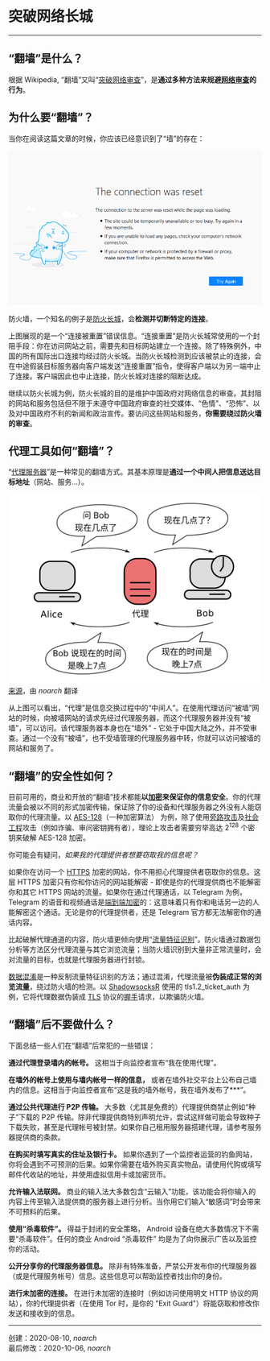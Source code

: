 # 突破网络长城

---

## “翻墙”是什么？

根据 Wikipedia, “翻墙”又叫“[突破网络审查](https://en.wikipedia.org/wiki/Internet_censorship_circumvention)”，是**通过多种方法来规避[网络审查](https://en.wikipedia.org/wiki/Internet_censorship)的行为**。

## 为什么要“翻墙”？

当你在阅读这篇文章的时候，你应该已经意识到了“墙”的存在：

![connection-reset](images/connection-reset.webp)

防火墙，一个知名的例子是[防火长城](https://en.wikipedia.org/wiki/Great_Firewall)，会**检测并切断特定的连接**。

上图展现的是一个“连接被重置”错误信息。“连接重置”是防火长城常使用的一个封阻手段：你在访问网站之前，需要先和目标网站建立一个连接。除了特殊例外，中国的所有国际出口连接均经过防火长城。当防火长城检测到应该被禁止的连接，会在中途假装目标服务器向客户端发送“连接重置”指令，使得客户端以为另一端中止了连接。客户端因此也中止连接，防火长城对连接的阻断达成。

继续以防火长城为例，防火长城的目的是维护中国政府对网络信息的审查。其封阻的网站和服务包括但不限于未遵守中国政府审查的社交媒体、“色情”、“恐怖”、以及对中国政府不利的新闻和政治宣传。要访问这些网站和服务，**你需要绕过防火墙的审查**。

## 代理工具如何“翻墙”？

“[代理服务器](https://en.wikipedia.org/wiki/Proxy_server)”是一种常见的翻墙方式。其基本原理是**通过一个中间人把信息送达目标地址**（网站、服务...）。

![proxy-workings](images/proxy-workings.webp)  
[来源](https://commons.wikimedia.org/wiki/File:Proxy_concept_en.svg)，由 *noarch* 翻译

从上图可以看出，“代理”是信息交换过程中的“中间人”。在使用代理访问“被墙”网站的时候，向被墙网站的请求先经过代理服务器，而这个代理服务器并没有“被墙”，可以访问。该代理服务器本身也在“墙外” - 它处于中国大陆之外，并不受审查。通过一个没有“被墙”，也不受墙管理的代理服务器中转，你就可以访问被墙的网站和服务了。

## “翻墙”的安全性如何？

目前可用的，商业和开放的“翻墙”技术都能**以[加密](https://en.wikipedia.org/wiki/Encryption)来保证你的信息安全**。你的代理流量会被以不同的形式加密传输，保证除了你的设备和代理服务器之外没有人能窃取你的代理流量。以 [AES-128](https://en.wikipedia.org/wiki/Advanced_Encryption_Standard)（一种加密算法） 为例，除了使用[旁路攻击](https://en.wikipedia.org/wiki/Side-channel_attack)及[社会工程](https://en.wikipedia.org/wiki/Social_engineering_(security))攻击（例如诈骗、审问密钥拥有者），理论上攻击者需要穷举高达 2<sup>128</sup> 个密钥来破解 AES-128 加密。

你可能会有疑问，*如果我的代理提供者想要窃取我的信息呢？*

如果你在访问一个 [HTTPS](https://en.wikipedia.org/wiki/HTTPS) 加密的网站，你不用担心代理提供者窃取你的信息。这层 HTTPS 加密只有你和你访问的网站能解密 - 即使是你的代理提供商也不能解密你和其它 HTTPS 网站的流量。如果你在通过代理通话，以 Telegram 为例，Telegram 的语音和视频通话是[端到端加密](https://en.wikipedia.org/wiki/End-to-end_encryption)的：这意味着只有你和电话另一边的人能解密这个通话。无论是你的代理提供者，还是 Telegram 官方都无法解密你的通话内容。

比起破解代理通道的内容，防火墙更倾向使用“[流量特征识别](https://en.wikipedia.org/wiki/Traffic_classification)”。防火墙通过数据包分析等方法区分代理流量与其它浏览流量；当防火墙识别到大量非正常流量时，会对流量的目标，也就是代理服务器进行封锁。

[数据混淆](https://en.wikipedia.org/wiki/Data_masking)是一种反制流量特征识别的方法；通过混淆，代理流量被**伪装成正常的浏览流量**，绕过防火墙的检测。以 [ShadowsocksR](https://en.wikipedia.org/wiki/Shadowsocks#ShadowsocksR) 使用的 tls1.2\_ticket\_auth 为例，它将代理数据伪装成 [TLS](https://en.wikipedia.org/wiki/Transport_Layer_Security) 协议的[握手](https://en.wikipedia.org/wiki/Handshaking)请求，以欺骗防火墙。

## “翻墙”后不要做什么？

下面总结一些人们在“翻墙”后常犯的一些错误：

<i class="fa fa-bomb" aria-hidden="true"></i> **通过代理登录墙内的帐号。** 这相当于向监控者宣布“我在使用代理”。

<i class="fa fa-bomb" aria-hidden="true"></i> **在墙外的帐号上使用与墙内帐号一样的信息，** 或者在墙外社交平台上公布自己墙内的信息。这相当于向监控者宣布“这是我的墙外帐号，我在墙外发布了\*\*\*”。

<i class="fa fa-bomb" aria-hidden="true"></i> **通过公共代理进行 P2P 传输。** 大多数（尤其是免费的）代理提供商禁止例如“种子”下载的 P2P 传输。除非代理提供商特别声明允许，尝试这样做可能会导致种子下载失败，甚至是代理帐号被封禁。如果你自己租用服务器搭建代理，请参考服务器提供商的条款。

<i class="fa fa-bomb" aria-hidden="true"></i> **在购买时填写真实的住址及银行卡。** 如果你遇到了一个监控者运营的钓鱼网站，你将会遇到不可预测的后果。如果你需要在墙外购买真实物品，请使用代购或填写邮件代收站的地址，并使用虚拟信用卡或加密货币。

<i class="fa fa-bomb" aria-hidden="true"></i> **允许输入法联网。** 商业的输入法大多数包含“云输入”功能，该功能会将你输入的内容上传至输入法提供商的服务器上进行分析。当你用它们输入“敏感词”时会带来不可预料的后果。

<i class="fa fa-bomb" aria-hidden="true"></i> **使用“杀毒软件”。** 得益于封闭的安全策略， Android 设备在绝大多数情况下不需要“杀毒软件”。任何的商业 Android “杀毒软件” 均是为了向你展示广告以及监控你的活动。

<i class="fa fa-bomb" aria-hidden="true"></i> **公开分享你的代理服务器信息。** 除非有特殊准备，严禁公开发布你的代理服务器（或是代理服务帐号）信息。这些信息可以帮助监控者找出你的身份。

<i class="fa fa-bomb" aria-hidden="true"></i> **进行未加密的连接。** 在进行未加密的连接时（例如访问使用明文 HTTP 协议的网站），你的代理提供者（在使用 Tor 时，是你的 "Exit Guard"）将能窃取和修改你发送和接收到的信息。

---

创建：2020-08-10, *noarch*  
最后修改：2020-10-06, *noarch*
